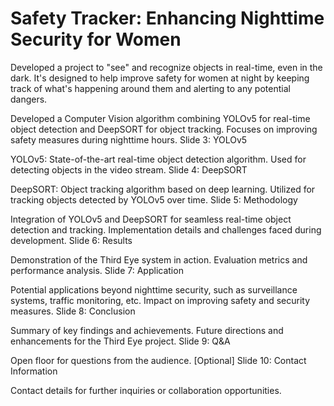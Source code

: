 # Safety Tracker: Enhancing Nighttime Security for Women

Developed a project to "see" and recognize objects in real-time, even in the dark. It's designed to help improve safety for women at night by keeping track of what's happening around them and alerting to any potential dangers.


Developed a Computer Vision algorithm combining YOLOv5 for real-time object detection and DeepSORT for object tracking.
Focuses on improving safety measures during nighttime hours.
Slide 3: YOLOv5

YOLOv5: State-of-the-art real-time object detection algorithm.
Used for detecting objects in the video stream.
Slide 4: DeepSORT

DeepSORT: Object tracking algorithm based on deep learning.
Utilized for tracking objects detected by YOLOv5 over time.
Slide 5: Methodology

Integration of YOLOv5 and DeepSORT for seamless real-time object detection and tracking.
Implementation details and challenges faced during development.
Slide 6: Results

Demonstration of the Third Eye system in action.
Evaluation metrics and performance analysis.
Slide 7: Application

Potential applications beyond nighttime security, such as surveillance systems, traffic monitoring, etc.
Impact on improving safety and security measures.
Slide 8: Conclusion

Summary of key findings and achievements.
Future directions and enhancements for the Third Eye project.
Slide 9: Q&A

Open floor for questions from the audience.
[Optional] Slide 10: Contact Information

Contact details for further inquiries or collaboration opportunities.
